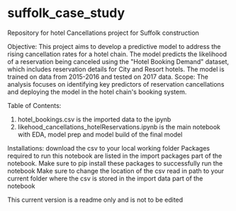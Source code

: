 # suffolk_case_study
Repository for hotel Cancellations project for Suffolk construction

Objective: This project aims to develop a predictive model to address the rising cancellation rates for a hotel chain. The model predicts the likelihood of a reservation being canceled using the "Hotel Booking Demand" dataset, which includes reservation details for City and Resort hotels. The model is trained on data from 2015-2016 and tested on 2017 data.
Scope: The analysis focuses on identifying key predictors of reservation cancellations and deploying the model in the hotel chain's booking system.

Table of Contents: 
1. hotel_bookings.csv is the imported data to the ipynb
2. likehood_cancellations_hotelReservations.ipynb is the main notebook with EDA, model prep and model build of the final model

Installations:
download the csv to your local working folder
Packages required to run this notebook are listed in the import packages part of the notebook. Make sure to pip install these packages to successfully run the notebook
Make sure to change the location of the csv read in path to your current folder where the csv is stored in the import data part of the notebook

This current version is a readme only and is not to be edited
